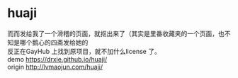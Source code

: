 # huaji
而而发给我了一个滑稽的页面，就抠出来了（其实是里番收藏夹的一个页面，也不知是哪个鹅心的四斋发给她的  
反正在GayHub 上找到原项目，就不加什么license 了。  
demo https://drxie.github.io/huaji/  
origin http://lvmaojun.com/huaji/
